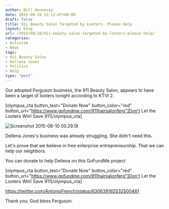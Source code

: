 ```yaml
---
author: Bill Hennessy
date: 2015-08-10 12:13:47+00:00
draft: false
title: 911 Beauty Salon Targeted by Looters. Please Help
layout: blog
url: /2015/08/10/911-beauty-salon-targeted-by-looters-please-help/
categories:
- Activism
- News
tags:
- 911 Beauty Salon
- Dellena Jones
- Politics
- Help
type: "post"
---
```


Our adopted Ferguson business, the 911 Beauty Salon, appears to have been a target of looters tonight according to KTVI 2.

[olympus_cta button_text="Donate Now" button_color="red" button_url="https://www.gofundme.com/911hairsalonferg"]Don't Let the Looters Win! Save 911[/olympus_cta]

![Screenshot 2015-08-10 00.29.19](https://hennessysview.com/wp-content/uploads/2015/08/Screenshot-2015-08-10-00.29.19.png)


Dellena Jones's business was already struggling. She didn't need this.

Let's prove that we believe in free enterprise entrepreneurship. That we can help our neighbors.

You can donate to help Dellena on this GoFundMe project

[olympus_cta button_text="Donate Now" button_color="red" button_url="https://www.gofundme.com/911hairsalonferg"]Don't Let the Looters Win! Save 911[/olympus_cta]

https://twitter.com/AntonioFrench/status/630639192532500481

Thank you. God bless Ferguson.


